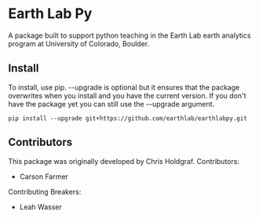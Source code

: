 # Earth Lab Py

A package built to support python teaching in the Earth Lab earth analytics program
at University of Colorado, Boulder.

## Install

To install, use pip. --upgrade is optional but it ensures that the package overwrites
when you install and you have the current version. If you don't have the package
yet you can still use the --upgrade argument.

`pip install --upgrade git+https://github.com/earthlab/earthlabpy.git`

## Contributors

This package was originally developed by Chris Holdgraf.
Contributors:

- Carson Farmer

Contributing Breakers:

- Leah Wasser
